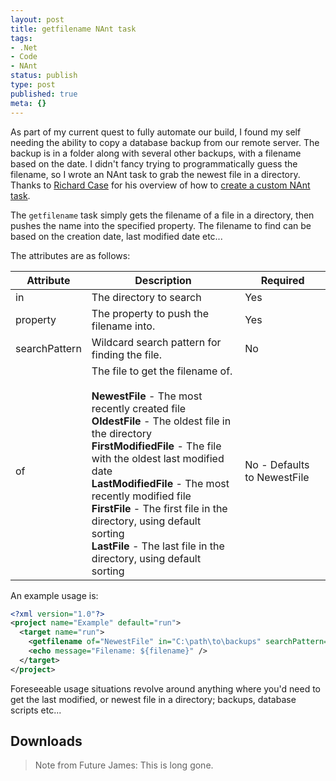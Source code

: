 ```yaml
---
layout: post
title: getfilename NAnt task
tags:
- .Net
- Code
- NAnt
status: publish
type: post
published: true
meta: {}
---
```

As part of my current quest to fully automate our build, I found my self needing the ability to copy a database backup from our remote server. The backup is in a folder along with several other backups, with a filename based on the date. I didn't fancy trying to programmatically guess the filename, so I wrote an NAnt task to grab the newest file in a directory. Thanks to [Richard Case](http://blogs.geekdojo.net/rcase) for his overview of how to [create a custom NAnt task](http://blogs.geekdojo.net/rcase/archive/2005/01/06/5971.aspx).

The `getfilename` task simply gets the filename of a file in a directory, then pushes the name into the specified property. The filename to find can be based on the creation date, last modified date etc...

<!-- more -->

The attributes are as follows:

<table class="format-table">
	<thead>
		<tr>
			<th>Attribute</th>
			<th>Description</th>
			<th>Required</th>
		</tr>
	</thead>
	<tbody>
		<tr>
			<td>in</td>
			<td>The directory to search</td>
			<td>Yes</td>
		</tr>
		<tr class="alt">
			<td>property</td>
			<td>The property to push the filename into.</td>
			<td>Yes</td>
		</tr>
		<tr>
			<td>searchPattern</td>
			<td>Wildcard search pattern for finding the file.</td>
			<td>No</td>
		</tr>
		<tr class="alt">
			<td>of</td>
			<td>
				The file to get the filename of.<br /><br />
				<strong>NewestFile</strong> - The most recently created file<br />
				<strong>OldestFile</strong> - The oldest file in the directory<br />
				<strong>FirstModifiedFile</strong> - The file with the oldest last modified date<br />
				<strong>LastModifiedFile</strong> - The most recently modified file<br />
				<strong>FirstFile</strong> - The first file in the directory, using default sorting<br />
				<strong>LastFile</strong> - The last file in the directory, using default sorting<br />
			</td>
			<td>No - Defaults to NewestFile</td>
		</tr>
	</tbody>
</table>

An example usage is:

``` xml
<?xml version="1.0"?>
<project name="Example" default="run">
  <target name="run">
    <getfilename of="NewestFile" in="C:\path\to\backups" searchPattern="*.bak" property="filename" />
    <echo message="Filename: ${filename}" />
  </target>
</project>
```

Foreseeable usage situations revolve around anything where you'd need to get the last modified, or newest file in a directory; backups, database scripts etc...

## Downloads

> Note from Future James: This is long gone.
